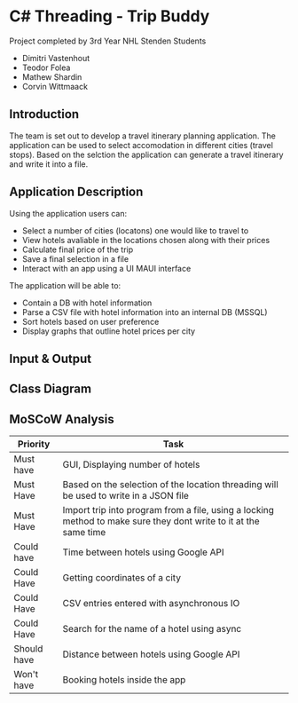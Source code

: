 # C# Threading - Trip Buddy
Project completed by 3rd Year NHL Stenden Students <br>
- Dimitri Vastenhout
- Teodor Folea
- Mathew Shardin
- Corvin Wittmaack

## Introduction
The team is set out to develop a travel itinerary planning application. The application can be used to select accomodation in different cities (travel stops). Based on the selction the application can generate a travel itinerary and write it into a file.

## Application Description
Using the application users can:
- Select a number of cities (locatons) one would like to travel to
- View hotels avaliable in the locations chosen along with their prices
- Calculate final price of the trip
- Save a final selection in a file
- Interact with an app using a UI MAUI interface

The application will be able to:
- Contain a DB with hotel information
- Parse a CSV file with hotel information into an internal DB (MSSQL)
- Sort hotels based on user preference
- Display graphs that outline hotel prices per city

## Input & Output


## Class Diagram


## MoSCoW Analysis
| Priority    | Task                                        |
| ----------- | ------------------------------------------- |
| Must have   | GUI, Displaying number of hotels			|
| Must Have   | Based on the selection of  the location threading will be used to write in a JSON file |
| Must Have   | Import trip into program from a file, using a locking method to make sure they dont write to it at the same time | |
| Could have  | Time between hotels using Google API        |
| Could Have  | Getting coordinates of a city               |
| Could Have  | CSV entries entered with asynchronous IO    |
| Could Have  | Search for the name of a hotel using async  |
| Should have | Distance between hotels using Google API    |
| Won't have  | Booking hotels inside the app               |
